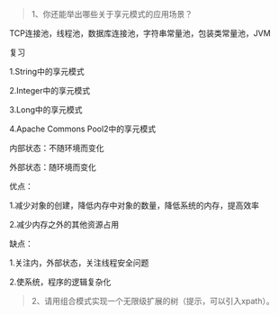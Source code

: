 > 1、你还能举出哪些关于享元模式的应用场景？

TCP连接池，线程池，数据库连接池，字符串常量池，包装类常量池，JVM



复习

1.String中的享元模式

2.Integer中的享元模式

3.Long中的享元模式

4.Apache Commons Pool2中的享元模式

内部状态：不随环境而变化

外部状态：随环境而变化

优点：

1.减少对象的创建，降低内存中对象的数量，降低系统的内存，提高效率

2.减少内存之外的其他资源占用

缺点：

1.关注内，外部状态，关注线程安全问题

2.使系统，程序的逻辑复杂化



> 2、请用组合模式实现一个无限级扩展的树（提示，可以引入xpath）。

